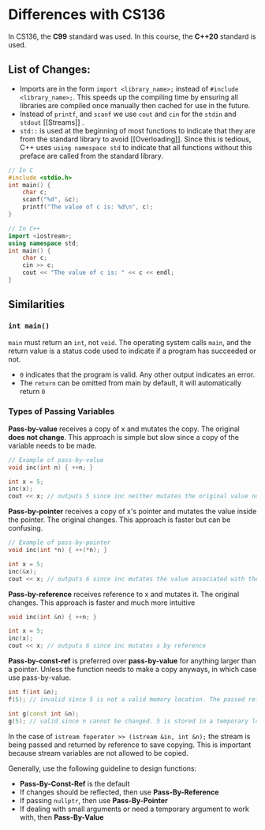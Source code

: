 # Differences with CS136

In CS136, the **C99** standard was used. In this course, the **C++20** standard is used.

## List of Changes:

- Imports are in the form `import <library_name>;` instead of `#include <library_name>;`. This speeds up the compiling time by ensuring all libraries are compiled once manually then cached for use in the future.
- Instead of `printf`, and `scanf` we use `cout` and `cin` for the `stdin` and `stdout` [[Streams]] .
- `std::` is used at the beginning of most functions to indicate that they are from the standard library to avoid [[Overloading]]. Since this is tedious, C++ uses `using namespace std` to indicate that all functions without this preface are called from the standard library.

```C
// In C
#include <stdio.h>
int main() {
	char c;
	scanf("%d", &c);
	printf("The value of c is: %d\n", c);
}
```

```C++
// In C++
import <iostream>;
using namespace std;
int main() {
	char c;
	cin >> c;
	cout << "The value of c is: " << c << endl;
}
```

## Similarities

### `int main()`

`main` must return an `int`, not `void`. The operating system calls `main`, and the return value is a status code used to indicate if a program has succeeded or not.

- `0` indicates that the program is valid. Any other output indicates an error.
- The `return` can be omitted from main by default, it will automatically return `0`

### Types of Passing Variables

**Pass-by-value** receives a copy of x and mutates the copy. The original **does not change**. This approach is simple but slow since a copy of the variable needs to be made. 

```C++
// Example of pass-by-value
void inc(int n) { ++n; }

int x = 5;
inc(x);
cout << x; // outputs 5 since inc neither mutates the original value nor returns the value to mutate.
```

**Pass-by-pointer** receives a copy of x's pointer and mutates the value inside the pointer. The original changes. This approach is faster but can be confusing.

```C++
// Example of pass-by-pointer
void inc(int *n) { ++(*n); }

int x = 5;
inc(&x);
cout << x; // outputs 6 since inc mutates the value associated with the pointer.
```

**Pass-by-reference** receives reference to x and mutates it. The original changes. This approach is faster and much more intuitive
```C++
void inc(int &n) { ++n; }

int x = 5;
inc(x);
cout << x; // outputs 6 since inc mutates x by reference
```

**Pass-by-const-ref** is preferred over **pass-by-value** for anything larger than a pointer. Unless the function needs to make a copy anyways, in which case use pass-by-value.

```C++
int f(int &n);
f(5); // invalid since 5 is not a valid memory location. The passed reference must be an l-value. You cannot change "5".

int g(const int &n);
g(5); // valid since n cannot be changed. 5 is stored in a temporary location on the stack so there is an l-value to point to
```

In the case of `istream foperator >> (istream &in, int &n);` the stream is being passed and returned by reference to save copying. This is important because stream variables are not allowed to be copied.

Generally, use the following guideline to design functions:
* **Pass-By-Const-Ref** is the default
* If changes should be reflected, then use **Pass-By-Reference**
* If passing `nullptr`, then use **Pass-By-Pointer**
* If dealing with small arguments or need a temporary argument to work with, then **Pass-By-Value**